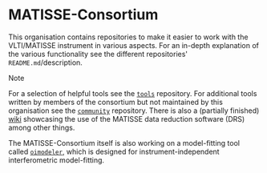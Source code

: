 # MATISSE-Consortium
This organisation contains repositories to make it easier to work with the VLTI/MATISSE instrument in various aspects.
For an in-depth explanation of the various functionality see the different repositories' `README.md`/description.

> [!NOTE]
> For a selection of helpful tools see the [`tools`](https://github.com/Matisse-Consortium/tools) repository.
> For additional tools written by members of the consortium but not maintained by this organisation see the [`community`](https://github.com/Matisse-Consortium/community) repository.
> There is also a (partially finished) [wiki](https://github.com/Matisse-Consortium/tools/wiki) showcasing the use of the MATISSE data reduction software (DRS) among other things.

The MATISSE-Consortium itself is also working on a model-fitting tool called [`oimodeler`](https://github.com/oimodeler/oimodeler), which is designed for 
instrument-independent interferometric model-fitting.

